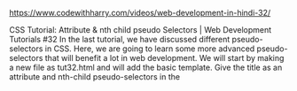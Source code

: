 https://www.codewithharry.com/videos/web-development-in-hindi-32/


CSS Tutorial: Attribute & nth child pseudo Selectors | Web Development Tutorials #32
In the last tutorial, we have discussed different pseudo-selectors in CSS. Here, we are going to learn some more advanced pseudo-selectors that will benefit a lot in web development. We will start by making a new file as tut32.html and will add the basic template. Give the title as an attribute and nth-child pseudo-selectors in the <title> tag.

We will create a very basic form by writing the HTML code as below-

<body>
    <div class="container">
        <h1><a href="http://google.com" target="_blank">Go to google</a></h1>
        <h1><a href="http://facebook.com" target="_self">Go to Facebook</a></h1>
        <form action="" class="form-control">
            <input type="text" placeholder="Enter your name">
            <input type="email" placeholder="Enter your email">
            <input type="password" placeholder="Enter your password">
            <input type="submit" value="Submit">
        </form>
        <ul>
            <li class="item" id="item-1">Item1</li>
            <li class="item" id="item-2">Item2</li>
            <li class="item" id="item-3">Item3</li>
            <li class="item" id="item-4">Item4</li>
            <li class="item" id="item-5">Item5</li>
            <li class="item" id="item-6">Item6</li>
            <li class="item" id="item-7">Item7</li>
            <li class="item" id="item-8">Item8</li>
            <li class="item" id="item-9">Item9</li>
            <li class="item" id="item-10">Item10</li>
        </ul>
    </div>
</body>
The form will look very simple as follows :



We will now begin our styling part. Initial, we wiil set the display of the input as block-

 input {
            display: block;
        }
We will then try to move the container to the center of the webpage by the following code.

.container {
            display: block;
            width: 233px;
            margin: auto;
        }
To select the input of type text only, we will write the following code-

input[type='text'] {
            padding: 23px;
            border: 2px solid red;
        }
By the above code, the changes will be made only in the input form having type text.



With the help of pseudo selectors, we can target different properties by their attributes. In the same way, if we want to target our email tab, then we can write the code as follows and can apply some property to it-

input[type='email'] {
            color: yellow;
            border: 4px solid black;
        }
We will notice the black border with several other properties applied to it. In the same way, we can target more properties or tags. 

Now let us see how to use nth child pseudo selectors. Suppose, if we write-

li:nth-child(3){
      color: cyan;
}
The above code will convert the text color to the cyan of the third only. What if we want to change the text color to red of every third element of the list. In that case, we can write-

li:nth-child(3n+3) {
            color: red;
        }
This will convert the text color to red of every third element in the fist.

It works on the basic formula where it will convert all the items depending on the values of n starting from 0. In the same way, we can select all the even items on the list and can apply some CSS to it.

li:nth-child(even) {
            background-color: yellow;
        }
You can try more yourself by practicing with different codes and analyze the changes accordingly. To keep learning more, stay with the tutorial.